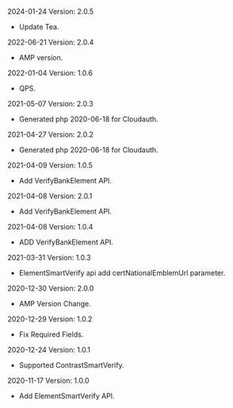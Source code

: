 2024-01-24 Version: 2.0.5
- Update Tea.

2022-06-21 Version: 2.0.4
- AMP version.

2022-01-04 Version: 1.0.6
- QPS.

2021-05-07 Version: 2.0.3
- Generated php 2020-06-18 for Cloudauth.

2021-04-27 Version: 2.0.2
- Generated php 2020-06-18 for Cloudauth.

2021-04-09 Version: 1.0.5
- Add VerifyBankElement API.

2021-04-08 Version: 2.0.1
- Add VerifyBankElement API.

2021-04-08 Version: 1.0.4
- ADD VerifyBankElement API.

2021-03-31 Version: 1.0.3
- ElementSmartVerify api add certNationalEmblemUrl parameter.

2020-12-30 Version: 2.0.0
- AMP Version Change.

2020-12-29 Version: 1.0.2
 - Fix Required Fields.

2020-12-24 Version: 1.0.1
- Supported ContrastSmartVerify.

2020-11-17 Version: 1.0.0
- Add ElementSmartVerify API.

